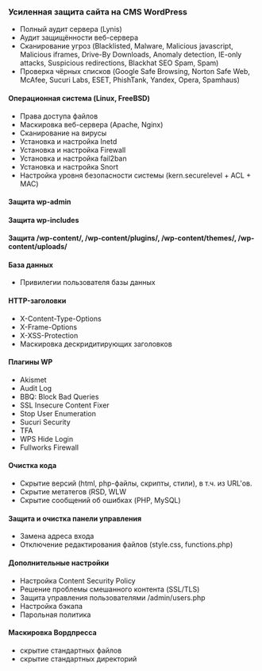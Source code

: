 ### Усиленная защита сайта на CMS WordPress
- Полный аудит сервера (Lynis)
- Аудит защищённости веб-сервера
- Сканирование угроз (Blacklisted, Malware, Malicious javascript, Malicious iframes, Drive-By Downloads, Anomaly detection, IE-only attacks, Suspicious redirections, Blackhat SEO Spam, Spam)
- Проверка чёрных списков (Google Safe Browsing, Norton Safe Web, McAfee, Sucuri Labs, ESET, PhishTank, Yandex, Opera, Spamhaus)
#### Операционная система (Linux, FreeBSD)
- Права доступа файлов
- Маскировка веб-сервера (Apache, Nginx)
- Сканирование на вирусы
- Установка и настройка Inetd
- Установка и настройка Firewall
- Установка и настройка fail2ban
- Установка и настройка Snort
- Настройка уровня безопасности системы (kern.securelevel + ACL + MAC)
#### Защита wp-admin
#### Защита wp-includes
#### Защита /wp-content/, /wp-content/plugins/, /wp-content/themes/, /wp-content/uploads/
#### База данных
- Привилегии пользователя базы данных
#### HTTP-заголовки
- X-Content-Type-Options
- X-Frame-Options
- X-XSS-Protection
- Маскировка дескридитирующих заголовков
#### Плагины WP
- Akismet
- Audit Log
- BBQ: Block Bad Queries
- SSL Insecure Content Fixer
- Stop User Enumeration
- Sucuri Security
- TFA
- WPS Hide Login
- Fullworks Firewall
#### Очистка кода
- Скрытие версий (html, php-файлы, скрипты, стили), в т.ч. из URL'ов.
- Скрытие метатегов (RSD, WLW
- Скрытие сообщений об ошибках (PHP, MySQL)
#### Защита и очистка панели управления
- Замена адреса входа
- Отключение редактирования файлов (style.css, functions.php)
#### Дополнительные настройки
- Настройка Content Security Policy
- Решение проблемы смешанного контента (SSL/TLS)
- Защита управления пользователями /admin/users.php
- Настройка бэкапа
- Парольная политика
#### Маскировка Вордпресса
- скрытие стандартных файлов
- скрытие стандартных директорий
